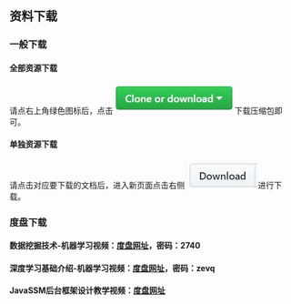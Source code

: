 ## 资料下载

### 一般下载
#### 全部资源下载
请点右上角绿色图标后，点击![make](https://github.com/GraySilver/source/raw/master/_pic/CloneOrDownload.JPG)下载压缩包即可。

#### 单独资源下载
请点击对应要下载的文档后，进入新页面点击右侧![make1](https://github.com/GraySilver/source/raw/master/_pic/download.JPG)进行下载。

### 度盘下载

#### 数据挖掘技术-机器学习视频：[度盘网址](https://pan.baidu.com/s/1gfKp5yb)，密码：2740

#### 深度学习基础介绍-机器学习视频：[度盘网址](https://pan.baidu.com/s/1hsJ750S)，密码：zevq

#### JavaSSM后台框架设计教学视频：[度盘网址](https://pan.baidu.com/s/1pKHbzsB)
